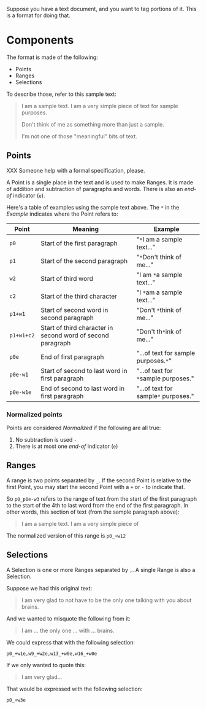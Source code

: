 Suppose you have a text document, and you want to tag portions of it.  This is a format for doing that.

# Components

The format is made of the following:

- Points
- Ranges
- Selections

To describe those, refer to this sample text:

> I am a sample text.  I am a very simple piece of text for sample purposes.
>
> Don't think of me as something more than just a sample.
>
> I'm not one of those "meaningful" bits of text.


## Points

XXX Someone help with a formal specification, please.

A Point is a single place in the text and is used to make Ranges.  It is made of addition and subtraction of paragraphs and words.  There is also an *end-of* indicator (`e`).

Here's a table of examples using the sample text above.  The `*` in the *Example* indicates where the Point refers to:

| Point      | Meaning                                                      | Example |
|------------|--------------------------------------------------------------|---------|
| `p0`       | Start of the first paragraph                                 | "`*`I am a sample text..." |
| `p1`       | Start of the second paragraph                                | "`*`Don't think of me..." |
| `w2`       | Start of third word                                          | "I am `*`a sample text..." |
| `c2`       | Start of the third character                                 | "I `*`am a sample text..." |
| `p1+w1`    | Start of second word in second paragraph                     | "Don't `*`think of me..." |
| `p1+w1+c2` | Start of third character in second word of second paragraph  | "Don't th`*`ink of me..." |
| `p0e`      | End of first paragraph                                       | "...of text for sample purposes.`*`" |
| `p0e-w1`   | Start of second to last word in first paragraph              | "...of text for `*`sample purposes." |
| `p0e-w1e`  | End of second to last word in first paragraph                | "...of text for sample`*` purposes." |

### Normalized points

Points are considered *Normalized* if the following are all true:

1. No subtraction is used `-`
2. There is at most one *end-of* indicator (`e`)


## Ranges

A range is two points separated by `_`.  If the second Point is relative to the first Point, you may start the second Point with a `+` or `-` to indicate that.

So `p0_p0e-w3` refers to the range of text from the start of the first paragraph to the start of the 4th to last word from the end of the first paragraph.  In other words, this section of text (from the sample paragraph above):

> I am a sample text.  I am a very simple piece of 

The normalized version of this range is `p0_+w12`

## Selections

A Selection is one or more Ranges separated by `,`.  A single Range is also a Selection.

Suppose we had this original text:

> I am very glad to not have to be the only one talking with you about brains.

And we wanted to misquote the following from it:

> I am ... the only one ... with ... brains.

We could express that with the following selection:

`p0_+w1e,w9_+w2e,w13_+w0e,w16_+w0e`

If we only wanted to quote this:

> I am very glad...

That would be expressed with the following selection:

`p0_+w3e`

